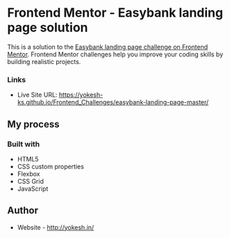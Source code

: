# Frontend Mentor - Easybank landing page solution

This is a solution to the [Easybank landing page challenge on Frontend Mentor](https://www.frontendmentor.io/challenges/easybank-landing-page-WaUhkoDN). Frontend Mentor challenges help you improve your coding skills by building realistic projects. 


### Links

- Live Site URL: https://yokesh-ks.github.io/Frontend_Challenges/easybank-landing-page-master/

## My process

### Built with

- HTML5
- CSS custom properties
- Flexbox
- CSS Grid
- JavaScript

## Author

- Website - http://yokesh.in/
